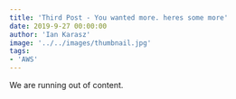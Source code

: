 ```yaml
---
title: 'Third Post - You wanted more. heres some more'
date: 2019-9-27 00:00:00
author: 'Ian Karasz'
image: '../../images/thumbnail.jpg'
tags:
- 'AWS'
---
```


We are running out of content.